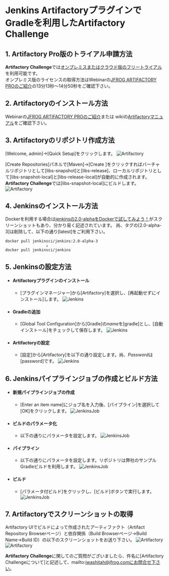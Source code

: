 # Jenkins ArtifactoryプラグインでGradleを利用した**Artifactory Challenge**

## 1. Artifactory Pro版のトライアル申請方法
**Artifactory Challenge**では[オンプレミスまたはクラウド版のフリートライアル](https://jfrog.com/ja/artifactory/free-trial/)を利用可能です。  
オンプレミス版のライセンスの取得方法はWebinarの[JFROG ARTIFACTORY PROのご紹介](https://www.youtube.com/watch?v=M8K6mGC3f6M)の13分13秒〜14分50秒をご確認下さい。

## 2. Artifactoryのインストール方法
Webinarの[JFROG ARTIFACTORY PROのご紹介](https://www.youtube.com/watch?v=M8K6mGC3f6M)または
wikiの[Artifactoryマニュアル](https://www.jfrog.com/confluence/display/RTF/Installing+Artifactory)をご確認下さい。

## 3. Artifactoryのリポジトリ作成方法
[Welcome, admin]→[Quick Setup]をクリックします。
![Artifactory](https://user-images.githubusercontent.com/17076819/69491633-0f90dc80-0edb-11ea-97ba-918c9631ce99.png)

[Create Repositories]パネルで[Maven]→[Create
]をクリックすればバーチャルリポジトリとして[libs-snapshot]と[libs-release]、ローカルリポジトリとして[libs-snapshot-local]と[libs-release-local]が自動的に作成されます。  
**Artifactory Challenge**では[libs-snapshot-local]にビルドします。
![Artifactory](https://user-images.githubusercontent.com/17076819/69491634-0f90dc80-0edb-11ea-8cfd-bc98deda6968.png)

## 4. Jenkinsのインストール方法
Dockerを利用する場合は[jenkinsの2.0-alphaをDockerで試してみよう！](https://qiita.com/letusfly85/items/78306e038a083d449196)がスクリーンショットもあり、分かり易く記述されています。
尚、タグの[2.0-alpha-3]は削除して、以下の通り[latest]をご利用下さい。
```
docker pull jenkinsci/jenkins:2.0-alpha-3
                  ↓
docker pull jenkinsci/jenkins
```

## 5. Jenkinsの設定方法
- #### Artifactoryプラグインのインストール  
  - [プラグインマネージャー]から[Artifactory]を選択し、[再起動せずにインストール]します。
  ![Jenkins](https://user-images.githubusercontent.com/17076819/69491637-10297300-0edb-11ea-991c-44d760c8d756.png)
- #### Gradleの追加
  - [Global Tool Configuration]から[Gradle]の*name*を[gradle]とし、[自動インストール]をチェックして保存します。
  ![Jenkins](https://user-images.githubusercontent.com/17076819/69491638-10297300-0edb-11ea-8a43-9c6abaef0078.png)
- #### Artifactoryの設定
  - [設定]から[Artifactory]を以下の通り設定します。尚、*Password*は[password]です。
  ![Jenkins](https://user-images.githubusercontent.com/17076819/69491639-10c20980-0edb-11ea-8c57-128a2a4b7c07.png)

## 6. Jenkinsパイプラインジョブの作成とビルド方法
- #### 新規パイプラインジョブの作成
  - [Enter an item name]にジョブ名を入力後、[パイプライン]を選択して[OK]をクリックします。
  ![JenkinsJob](https://user-images.githubusercontent.com/17076819/69506071-495ff280-0f70-11ea-987a-e1ae5144dc55.png)
- #### ビルドのパラメータ化
  - 以下の通りにパラメータを設定します。
  ![JenkinsJob](https://user-images.githubusercontent.com/17076819/69506072-495ff280-0f70-11ea-95fb-81c0e3f81421.png)
- #### パイプライン
  - 以下の通りにパラメータを設定します。リポジトリは弊社のサンプルGradleビルドを利用します。
  ![JenkinsJob](https://user-images.githubusercontent.com/17076819/69506073-49f88900-0f70-11ea-8121-d008193fc7a7.png)
- #### ビルド
  - [パラメータ付ビルド]をクリックし、[ビルド]ボタンで実行します。
  ![JenkinsJob](https://user-images.githubusercontent.com/17076819/69506074-49f88900-0f70-11ea-9228-da9c3ce8574d.png)

## 7. Artifactoryでスクリーンショットの取得
Artifactory UIでビルドによって作成されたアーティファクト（Artifact Repository Browserページ）と依存関係（Build Browserページ→Build Name→Build ID）の以下のスクリーンショットをお送り下さい。
![Artifactory](https://user-images.githubusercontent.com/17076819/69509429-6d293580-0f7c-11ea-911c-2e0c9dcd0d2e.png)
![Artifactory](https://user-images.githubusercontent.com/17076819/69509433-6e5a6280-0f7c-11ea-9465-86f09198d1d9.png)

**Artifactory Challenge**に関してのご質問がございましたら、件名に[Artifactory Challengeについて]と記述して、mailto:iwashitah@jfrog.comにお問合せ下さい。
